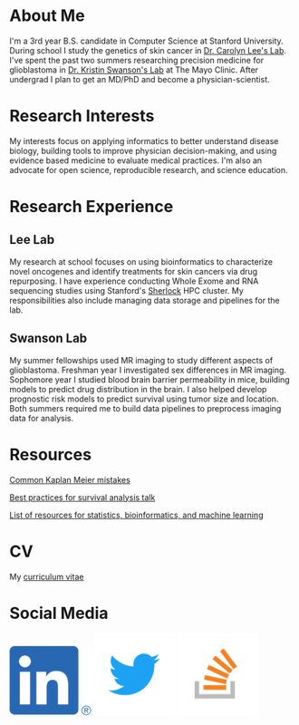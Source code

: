 # About Me
I'm a 3rd year B.S. candidate in Computer Science at Stanford University.
During school I study the genetics of skin cancer in 
[Dr. Carolyn Lee's Lab](https://leelab.stanford.edu). I've spent the past two
summers researching precision medicine for glioblastoma
in [Dr. Kristin Swanson's Lab](http://mathematicalneurooncology.org) at The Mayo Clinic.
After undergrad I plan to get an MD/PhD and become a physician-scientist.


# Research Interests
My interests focus on applying informatics to better understand disease biology, 
building tools to improve physician decision-making, and using evidence based
medicine to evaluate medical practices. I'm also an advocate for open science,
reproducible research, and science education. 

# Research Experience
## Lee Lab
My research at school focuses on using bioinformatics to characterize
novel oncogenes and identify treatments for skin cancers via drug repurposing.
I have experience conducting Whole Exome and RNA sequencing studies using
Stanford's [Sherlock](https://www.sherlock.stanford.edu/docs/overview/introduction/)
HPC cluster. My responsibilities also include managing data storage and pipelines
for the lab.
## Swanson Lab
My summer fellowships used MR imaging to study different aspects of glioblastoma.
Freshman year I investigated sex differences in MR imaging. Sophomore year I studied 
blood brain barrier permeability in mice, building models to 
predict drug distribution in the brain. I also helped develop prognostic risk models
to predict survival using tumor size and location. Both summers required me to build
data pipelines to preprocess imaging data for analysis.

# Resources
[Common Kaplan Meier mistakes](https://medium.com/@tjbencomo/kaplan-meier-mistakes-48cd9e168b09)

[Best practices for survival analysis talk](https://github.com/tjbencomo/survival-talk-pntlab)

[List of resources for statistics, bioinformatics, and machine learning](https://github.com/tjbencomo/notes/blob/master/methods_resources.md)

# CV
My [curriculum vitae](tbencomo_online_cv.pdf)

# Social Media
[![](/assets/LI-In-Bug.png)](https://www.linkedin.com/in/tomasbencomo/)
[![](/assets/Twitter_Logo_Blue.png)](https://twitter.com/BencomoTomas)
[![](/assets/stack-overflow-logo.png)](https://stats.stackexchange.com/users/246432/tomas-bencomo?tab=profile)
